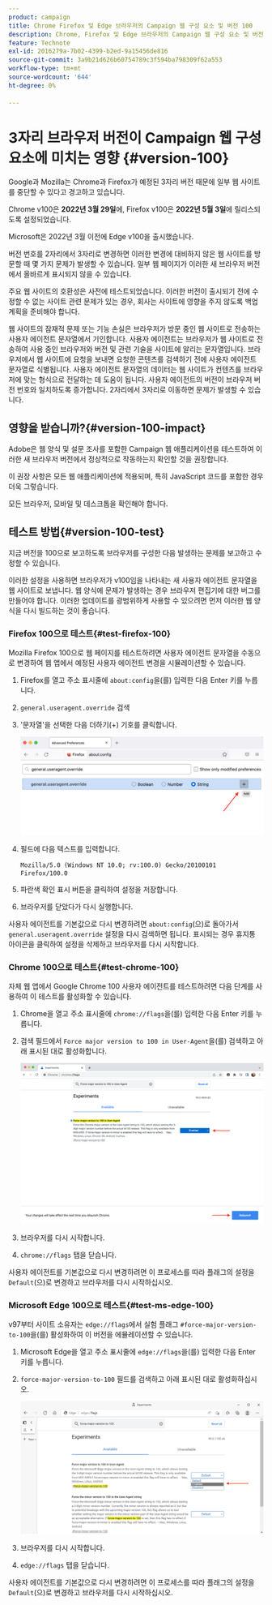 ```yaml
---
product: campaign
title: Chrome Firefox 및 Edge 브라우저의 Campaign 웹 구성 요소 및 버전 100
description: Chrome, Firefox 및 Edge 브라우저의 Campaign 웹 구성 요소 및 버전 100
feature: Technote
exl-id: 2016279a-7b02-4399-b2ed-9a15456de816
source-git-commit: 3a9b21d626b60754789c3f594ba798309f62a553
workflow-type: tm+mt
source-wordcount: '644'
ht-degree: 0%

---
```


# 3자리 브라우저 버전이 Campaign 웹 구성 요소에 미치는 영향 {#version-100}

Google과 Mozilla는 Chrome과 Firefox가 예정된 3자리 버전 때문에 일부 웹 사이트를 중단할 수 있다고 경고하고 있습니다.

Chrome v100은 **2022년 3월 29일**&#x200B;에, Firefox v100은 **2022년 5월 3일**&#x200B;에 릴리스되도록 설정되었습니다.

Microsoft은 2022년 3월 이전에 Edge v100을 출시했습니다.

버전 번호를 2자리에서 3자리로 변경하면 이러한 변경에 대비하지 않은 웹 사이트를 방문할 때 몇 가지 문제가 발생할 수 있습니다. 일부 웹 페이지가 이러한 새 브라우저 버전에서 올바르게 표시되지 않을 수 있습니다.

주요 웹 사이트의 호환성은 사전에 테스트되었습니다. 이러한 버전이 출시되기 전에 수정할 수 없는 사이트 관련 문제가 있는 경우, 회사는 사이트에 영향을 주지 않도록 백업 계획을 준비해야 합니다.

웹 사이트의 잠재적 문제 또는 기능 손실은 브라우저가 방문 중인 웹 사이트로 전송하는 사용자 에이전트 문자열에서 기인합니다. 사용자 에이전트는 브라우저가 웹 사이트로 전송하여 사용 중인 브라우저와 버전 및 관련 기술을 사이트에 알리는 문자열입니다. 브라우저에서 웹 사이트에 요청을 보내면 요청한 콘텐츠를 검색하기 전에 사용자 에이전트 문자열로 식별됩니다. 사용자 에이전트 문자열의 데이터는 웹 사이트가 컨텐츠를 브라우저에 맞는 형식으로 전달하는 데 도움이 됩니다. 사용자 에이전트의 버전이 브라우저 버전 번호와 일치하도록 증가합니다. 2자리에서 3자리로 이동하면 문제가 발생할 수 있습니다.

## 영향을 받습니까?{#version-100-impact}

Adobe은 웹 양식 및 설문 조사를 포함한 Campaign 웹 애플리케이션을 테스트하여 이러한 새 브라우저 버전에서 정상적으로 작동하는지 확인할 것을 권장합니다.

이 권장 사항은 모든 웹 애플리케이션에 적용되며, 특히 JavaScript 코드를 포함한 경우 더욱 그렇습니다.

모든 브라우저, 모바일 및 데스크톱을 확인해야 합니다.

## 테스트 방법{#version-100-test}

지금 버전을 100으로 보고하도록 브라우저를 구성한 다음 발생하는 문제를 보고하고 수정할 수 있습니다.

이러한 설정을 사용하면 브라우저가 v100임을 나타내는 새 사용자 에이전트 문자열을 웹 사이트로 보냅니다. 웹 양식에 문제가 발생하는 경우 브라우저 편집기에 대한 버그를 만들어야 합니다. 이러한 업데이트를 광범위하게 사용할 수 있으려면 먼저 이러한 웹 양식을 다시 빌드하는 것이 좋습니다.

### Firefox 100으로 테스트{#test-firefox-100}

Mozilla Firefox 100으로 웹 페이지를 테스트하려면 사용자 에이전트 문자열을 수동으로 변경하여 웹 앱에서 예정된 사용자 에이전트 변경을 시뮬레이션할 수 있습니다.

1. Firefox를 열고 주소 표시줄에 `about:config`을(를) 입력한 다음 Enter 키를 누릅니다.
1. `general.useragent.override` 검색
1. &#39;문자열&#39;을 선택한 다음 더하기(+) 기호를 클릭합니다.

   ![](assets/force-user-agent-firefox.png)

1. 필드에 다음 텍스트를 입력합니다.

   ```
   Mozilla/5.0 (Windows NT 10.0; rv:100.0) Gecko/20100101 Firefox/100.0
   ```

1. 파란색 확인 표시 버튼을 클릭하여 설정을 저장합니다.
1. 브라우저를 닫았다가 다시 실행합니다.

사용자 에이전트를 기본값으로 다시 변경하려면 `about:config`(으)로 돌아가서 `general.useragent.override` 설정을 다시 검색하면 됩니다.  표시되는 경우 휴지통 아이콘을 클릭하여 설정을 삭제하고 브라우저를 다시 시작합니다.

### Chrome 100으로 테스트{#test-chrome-100}

자체 웹 앱에서 Google Chrome 100 사용자 에이전트를 테스트하려면 다음 단계를 사용하여 이 테스트를 활성화할 수 있습니다.

1. Chrome을 열고 주소 표시줄에 `chrome://flags`을(를) 입력한 다음 Enter 키를 누릅니다.
1. 검색 필드에서 `Force major version to 100 in User-Agent`을(를) 검색하고 아래 표시된 대로 활성화합니다.

   ![](assets/force-user-agent-chrome.png)

1. 브라우저를 다시 시작합니다.
1. `chrome://flags` 탭을 닫습니다.

사용자 에이전트를 기본값으로 다시 변경하려면 이 프로세스를 따라 플래그의 설정을 `Default`(으)로 변경하고 브라우저를 다시 시작하십시오.


### Microsoft Edge 100으로 테스트{#test-ms-edge-100}

v97부터 사이트 소유자는 `edge://flags`에서 실험 플래그 `#force-major-version-to-100`을(를) 활성화하여 이 버전을 에뮬레이션할 수 있습니다.

1. Microsoft Edge을 열고 주소 표시줄에 `edge://flags`을(를) 입력한 다음 Enter 키를 누릅니다.
1. `force-major-version-to-100` 필드를 검색하고 아래 표시된 대로 활성화하십시오.

   ![](assets/force-user-agent-edge.png)

1. 브라우저를 다시 시작합니다.
1. `edge://flags` 탭을 닫습니다.

사용자 에이전트를 기본값으로 다시 변경하려면 이 프로세스를 따라 플래그의 설정을 `Default`(으)로 변경하고 브라우저를 다시 시작하십시오.
